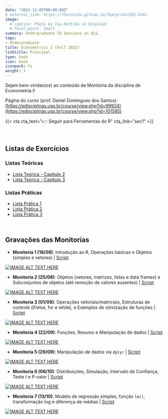 ```yaml
---
date: "2022-12-05T00:00:00Z"
# external_link: https://fhnishida.github.io/fearp/rec2301.html
image:
  # caption: Photo by Toa Heftiba on Unsplash
  # focal_point: Smart
summary: Undergraduate TA Sessions on OLS.
tags:
- Undergraduate
title: Econometrics I (Fall 2022)
linktitle: Principal
type: book
icon: book
iconpack: fs
weight: 1
---
```


Sejam bem-vindas(os) ao conteúdo de Monitoria da disciplina de Econometria I!

Página do curso (prof. Daniel Domingues dos Santos): [https://edisciplinas.usp.br/course/view.php?id=99924](https://edisciplinas.usp.br/course/view.php?id=101585)


{{< cta cta_text="👉 Seguir para Ferramentas do R" cta_link="sec1" >}}

</br>

## Listas de Exercícios

### Listas Teóricas
- [Lista Teórica - Capítulo 2](Lista-Teorica-Cap2_v2.pdf) 
- [Lista Teórica - Capítulo 3](Lista-Teorica-Cap3_v2.pdf) 



### Listas Práticas
- [Lista Prática 1](Lista_Pratica_1.pdf)
- [Lista Prática 2](Lista_Pratica_2.pdf)
- [Lista Prática 3](Lista_Pratica_3.pdf) 


</br>

## Gravações das Monitorias

- **Monitoria 1 (18/08)**: Introdução ao R, Operações básicas e Objetos (simples e vetores) | [Script](https://fhnishida.github.io/fearp/rec2301/monitoria_01.R)
    
[![IMAGE ALT TEXT HERE](https://img.youtube.com/vi/WclDYhHj_Fk/hqdefault.jpg)](https://www.youtube.com/watch?v=WclDYhHj_Fk)

    
- **Monitoria 2 (25/08)**: Objetos (vetores, matrizes, listas e data frames) e Subconjuntos de objetos (até remoção de valores ausentes) | [Script](https://fhnishida.github.io/fearp/rec2301/monitoria_02.R)

[![IMAGE ALT TEXT HERE](https://img.youtube.com/vi/0DIlCKZb1gQ/hqdefault.jpg)](https://www.youtube.com/watch?v=0DIlCKZb1gQ)


- **Monitoria 3 (01/09)**: Operações vetoriais/matriciais, Estruturas de controle (if/else, for e while), e Exemplos de otimização de funções | [Script](https://fhnishida.github.io/fearp/rec2301/monitoria_03.R) 

[![IMAGE ALT TEXT HERE](https://img.youtube.com/vi/N2pkt0CBUOc/hqdefault.jpg)](https://www.youtube.com/watch?v=N2pkt0CBUOc)


- **Monitoria 4 (22/09)**: Funções, Resumo e Manipulação de dados | [Script](https://fhnishida.github.io/fearp/rec2301/monitoria_04.R) 

[![IMAGE ALT TEXT HERE](https://img.youtube.com/vi/cZpXDH96XPw/hqdefault.jpg)](https://www.youtube.com/watch?v=cZpXDH96XPw)


- **Monitoria 5 (29/09)**: Manipulação de dados via `dplyr` | [Script](https://fhnishida.github.io/fearp/rec2301/monitoria_05.R)

[![IMAGE ALT TEXT HERE](https://img.youtube.com/vi/TycerslMhnU/hqdefault.jpg)](https://www.youtube.com/watch?v=TycerslMhnU)


- **Monitoria 6 (06/10)**: Distribuições, Simulação, Intervalo de Confiança, Teste _t_ e P-valor | [Script](https://fhnishida.github.io/fearp/rec2301/monitoria_06.R) 

[![IMAGE ALT TEXT HERE](https://img.youtube.com/vi/wkOGblJGuIw/hqdefault.jpg)](https://www.youtube.com/watch?v=wkOGblJGuIw)


- **Monitoria 7 (13/10)**: Modelo de regressão simples, função `lm()`, transformação log e diferença de médias | [Script](https://fhnishida.github.io/fearp/rec2301/monitoria_07.R)

[![IMAGE ALT TEXT HERE](https://img.youtube.com/vi/G0za24e0qj4/hqdefault.jpg)](https://www.youtube.com/watch?v=G0za24e0qj4)
